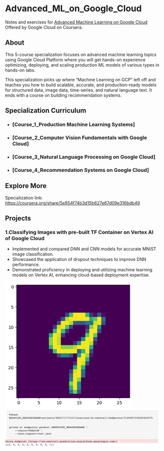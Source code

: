 # Advanced_ML_on_Google_Cloud
Notes and exercises for [Advanced Machine Learning on Google Cloud](https://www.coursera.org/specializations/advanced-machine-learning-tensorflow-gcp) Offered by Google Cloud  on Coursera.

## About
This 5-course specialization focuses on advanced machine learning topics using Google Cloud Platform where you will get hands-on experience optimizing, deploying, and scaling production ML models of various types in hands-on labs. 

This specialization picks up where “Machine Learning on GCP” left off and teaches you how to build scalable, accurate, and production-ready models for structured data, image data, time-series, and natural language text. It ends with a course on building recommendation systems.





## Specialization Curriculum
+ ### [Course_1_Production Machine Learning Systems]
+ ### [Course_2_Computer Vision Fundamentals with Google Cloud]
+ ### [Course_3_Natural Language Processing on Google Cloud]
+ ### [Course_4_Recommendation Systems on Google Cloud]


## Explore More
Specialization link: https://coursera.org/share/5e854f74b3d15b627e67d09e316bdb49


## Projects

### 1.Classifying Images with pre-built TF Container on Vertex AI of Google Cloud 

+ Implemented and compared DNN and CNN models for accurate MNIST image classification.
+ Showcased the application of dropout techniques to improve DNN performance.
+ Demonstrated proficiency in deploying and utilizing machine learning models on Vertex AI, enhancing cloud-based deployment expertise.


![Inference](https://github.com/ktchan33GBC/Advanced_ML_on_Google_Cloud/blob/main/Asset/pred_classifying%20Images_on_google_cloud.png)
![Result](https://github.com/ktchan33GBC/Advanced_ML_on_Google_Cloud/blob/main/Asset/pred_classifying%20Images_on_google_cloud2.png)